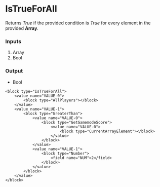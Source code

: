 # IsTrueForAll

Returns _True_ if the provided condition is _True_ for every element in the provided **Array**.

### Inputs

1. Array
2. Bool

### Output

-   Bool

```blockly
<block type="IsTrueForAll">
    <value name="VALUE-0">
        <block type="AllPlayers"></block>
    </value>
    <value name="VALUE-1">
        <block type="GreaterThan">
            <value name="VALUE-0">
                <block type="GetGamemodeScore">
                    <value name="VALUE-0">
                        <block type="CurrentArrayElement"></block>
                    </value>
                </block>
            </value>
            <value name="VALUE-1">
                <block type="Number">
                    <field name="NUM">2</field>
                </block>
            </value>
        </block>
    </value>
</block>
```
